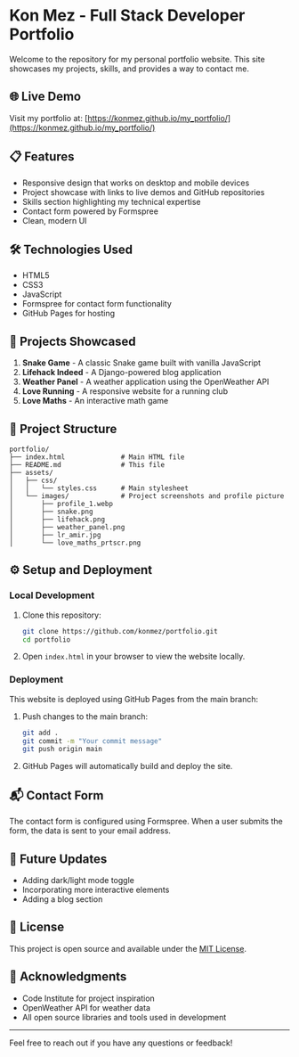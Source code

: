 # Kon Mez - Full Stack Developer Portfolio

Welcome to the repository for my personal portfolio website. This site showcases my projects, skills, and provides a way to contact me.

## 🌐 Live Demo

Visit my portfolio at: [https://konmez.github.io/my_portfolio/](https://konmez.github.io/my_portfolio/)

## 📋 Features

- Responsive design that works on desktop and mobile devices
- Project showcase with links to live demos and GitHub repositories
- Skills section highlighting my technical expertise
- Contact form powered by Formspree
- Clean, modern UI

## 🛠️ Technologies Used

- HTML5
- CSS3
- JavaScript
- Formspree for contact form functionality
- GitHub Pages for hosting

## 🚀 Projects Showcased

1. **Snake Game** - A classic Snake game built with vanilla JavaScript
2. **Lifehack Indeed** - A Django-powered blog application
3. **Weather Panel** - A weather application using the OpenWeather API
4. **Love Running** - A responsive website for a running club
5. **Love Maths** - An interactive math game

## 📁 Project Structure

```
portfolio/
├── index.html              # Main HTML file
├── README.md               # This file
├── assets/
│   ├── css/
│   │   └── styles.css      # Main stylesheet
│   └── images/             # Project screenshots and profile picture
│       ├── profile_1.webp
│       ├── snake.png
│       ├── lifehack.png
│       ├── weather_panel.png
│       ├── lr_amir.jpg
│       └── love_maths_prtscr.png
```

## ⚙️ Setup and Deployment

### Local Development

1. Clone this repository:
   ```bash
   git clone https://github.com/konmez/portfolio.git
   cd portfolio
   ```

2. Open `index.html` in your browser to view the website locally.

### Deployment

This website is deployed using GitHub Pages from the main branch:

1. Push changes to the main branch:
   ```bash
   git add .
   git commit -m "Your commit message"
   git push origin main
   ```

2. GitHub Pages will automatically build and deploy the site.

## 📬 Contact Form

The contact form is configured using Formspree. When a user submits the form, the data is sent to your email address.

## 🔄 Future Updates

- Adding dark/light mode toggle
- Incorporating more interactive elements
- Adding a blog section

## 📝 License

This project is open source and available under the [MIT License](LICENSE).

## 🙏 Acknowledgments

- Code Institute for project inspiration
- OpenWeather API for weather data
- All open source libraries and tools used in development

---

Feel free to reach out if you have any questions or feedback!
